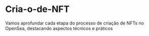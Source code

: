 # Cria-o-de-NFT
Vamos aprofundar cada etapa do processo de criação de NFTs no OpenSea, destacando aspectos técnicos e práticos
